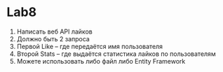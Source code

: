 # Lab8
1. Написать веб API лайков
2. Должно быть 2 запроса
3. Первой Like – где передаётся имя пользователя
4. Второй Stats – где выдаётся статистика лайков по пользователям
5. Можете использовать либо файл либо Entity Framework
